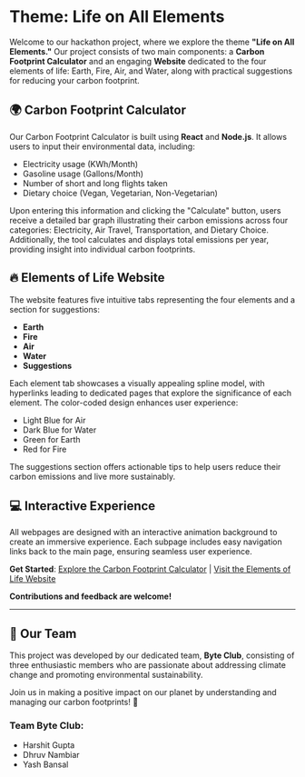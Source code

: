 # Theme: Life on All Elements

Welcome to our hackathon project, where we explore the theme **"Life on All Elements."** Our project consists of two main components: a **Carbon Footprint Calculator** and an engaging **Website** dedicated to the four elements of life: Earth, Fire, Air, and Water, along with practical suggestions for reducing your carbon footprint.

## 🌍 Carbon Footprint Calculator

Our Carbon Footprint Calculator is built using **React** and **Node.js**. It allows users to input their environmental data, including:
- Electricity usage (KWh/Month)
- Gasoline usage (Gallons/Month)
- Number of short and long flights taken
- Dietary choice (Vegan, Vegetarian, Non-Vegetarian)

Upon entering this information and clicking the "Calculate" button, users receive a detailed bar graph illustrating their carbon emissions across four categories: Electricity, Air Travel, Transportation, and Dietary Choice. Additionally, the tool calculates and displays total emissions per year, providing insight into individual carbon footprints.

## 🔥 Elements of Life Website

The website features five intuitive tabs representing the four elements and a section for suggestions:
- **Earth**
- **Fire**
- **Air**
- **Water**
- **Suggestions**

Each element tab showcases a visually appealing spline model, with hyperlinks leading to dedicated pages that explore the significance of each element. The color-coded design enhances user experience:
- Light Blue for Air
- Dark Blue for Water
- Green for Earth
- Red for Fire

The suggestions section offers actionable tips to help users reduce their carbon emissions and live more sustainably.

## 💻 Interactive Experience

All webpages are designed with an interactive animation background to create an immersive experience. Each subpage includes easy navigation links back to the main page, ensuring seamless user experience.

**Get Started**: [Explore the Carbon Footprint Calculator](#) | [Visit the Elements of Life Website](#)

**Contributions and feedback are welcome!**

---

## 👥 Our Team

This project was developed by our dedicated team, **Byte Club**, consisting of three enthusiastic members who are passionate about addressing climate change and promoting environmental sustainability.

Join us in making a positive impact on our planet by understanding and managing our carbon footprints! 🌱

### Team Byte Club: 

- Harshit Gupta
- Dhruv Nambiar
- Yash Bansal
